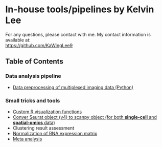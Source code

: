 # In-house tools/pipelines by Kelvin Lee
For any questions, please contact with me. My contact information is available at:  
https://github.com/KaWingLee9

## Table of Contents
### Data analysis pipeline
+ [Data preprocessing of multiplexed imaging data (Python)](https://github.com/KaWingLee9/in_house_tools/tree/main/multiplexed_images_pipeline)  
### Small tricks and tools
+ [Custom R visualization functions](https://github.com/KaWingLee9/in_house_tools/tree/main/visulization)  
+ [Conver Seurat object (v4) to scanpy object (for both __single-cell__ and __spatial-omics__ data)](https://github.com/KaWingLee9/in_house_tools/tree/main/Seurat2Scanpy)
+ Clustering result assessment
+ [Normalization of RNA expression matrix](https://github.com/KaWingLee9/in_house_tools/tree/main/RNANormalization)
+ [Meta analysis](https://github.com/KaWingLee9/in_house_tools/tree/main/meta_analysis)
